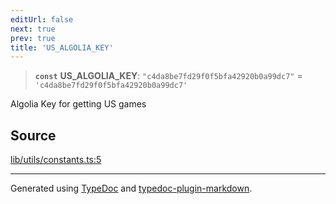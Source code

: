 ```yaml
---
editUrl: false
next: true
prev: true
title: 'US_ALGOLIA_KEY'
---
```


> **`const`** **US_ALGOLIA_KEY**: `"c4da8be7fd29f0f5bfa42920b0a99dc7"` = `'c4da8be7fd29f0f5bfa42920b0a99dc7'`

Algolia Key for getting US games

## Source

[lib/utils/constants.ts:5](https://github.com/favna/nintendo-switch-eshop/blob/7e1c1df147b1f9067aea692f9d4dd56664ae35c8/src/lib/utils/constants.ts#L5)

---

Generated using [TypeDoc](https://typedoc.org) and [typedoc-plugin-markdown](https://typedoc-plugin-markdown.org).
